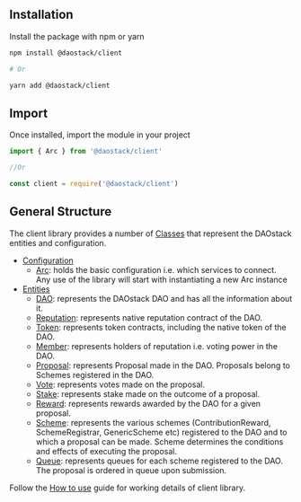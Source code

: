 ## Installation

Install the package with npm or yarn
```sh
npm install @daostack/client

# Or

yarn add @daostack/client
```

## Import

Once installed, import the module in your project

```js
import { Arc } from '@daostack/client'

//Or

const client = require('@daostack/client')
```

## General Structure

The client library provides a number of [Classes](https://daostack.github.io/client/docs/globals.html#classes) that represent the DAOstack entities and configuration.

- [Configuration](#initialization-arc-configuration)
    - [Arc](https://daostack.github.io/client/docs/classes/arc.html): holds the basic configuration i.e. which services to connect. Any use of the library will start with instantiating a new Arc instance
- [Entities](#entities-dao-proposals-vote-etc)
    - [DAO](https://daostack.github.io/client/docs/classes/dao.html): represents the DAOstack DAO and has all the information about it.
    - [Reputation](https://daostack.github.io/client/docs/classes/reputation.html): represents native reputation contract of the DAO.
    - [Token](https://daostack.github.io/client/docs/classes/token.html): represents token contracts, including the native token of the DAO.
    - [Member](https://daostack.github.io/client/docs/classes/member.html): represents holders of reputation i.e. voting power in the DAO.
    - [Proposal](https://daostack.github.io/client/docs/classes/proposal.html): represents Proposal made in the DAO. Proposals belong to Schemes registered in the DAO.
    - [Vote](https://daostack.github.io/client/docs/classes/vote.html): represents votes made on the proposal.
    - [Stake](https://daostack.github.io/client/docs/classes/stake.html): represents stake made on the outcome of a proposal.
    - [Reward](https://daostack.github.io/client/docs/classes/reward.html): represents rewards awarded by the DAO for a given proposal.
    - [Scheme](https://daostack.github.io/client/docs/classes/scheme.html): represents the various schemes (ContributionReward, SchemeRegistrar, GenericScheme etc) registered to the DAO and to which a proposal can be made. Scheme determines the conditions and effects of executing the proposal.
    - [Queue](https://daostack.github.io/client/docs/classes/queue.html): represents queues for each scheme registered to the DAO. The proposal is ordered in queue upon submission.

Follow the [How to use](../howToUseClient) guide for working details of client library.
